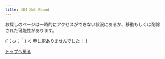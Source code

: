```yaml
---
title: 404 Not Found
---
```


お探しのページは一時的にアクセスができない状況にあるか、移動もしくは削除された可能性があります。

<span class="shake">(´；ω；｀)</span> ＜ 申し訳ありませんでした！！

[トップへ戻る](/)

